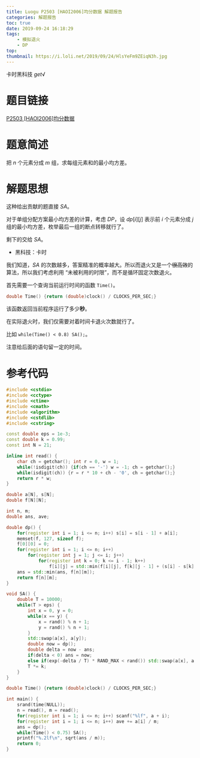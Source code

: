 ```yaml
---
title: Luogu P2503 [HAOI2006]均分数据 解题报告
categories: 解题报告
toc: true
date: 2019-09-24 16:18:29
tags:
	- 模拟退火
	- DP
top:
thumbnail: https://i.loli.net/2019/09/24/HlsYeFm9ZEiqN3h.jpg
---
```


卡时黑科技 $get√$

# 题目链接

[P2503 [HAOI2006]均分数据](https://www.luogu.org/problem/P2503)

# 题意简述

把 $n$ 个元素分成 $m$ 组，求每组元素和的最小均方差。

<!--more-->

# 解题思想

这种给出贡献的题直接 $SA$。

对于单组分配方案最小均方差的计算，考虑 $DP$，设 $dp[i][j]$ 表示前 $i$ 个元素分成 $j$ 组的最小均方差，枚举最后一组的断点转移就行了。

剩下的交给 $SA$。

-   黑科技：卡时

我们知道，$SA$ 的次数越多，答案精准的概率越大。所以而退火又是一个~~很高效~~的算法，所以我们考虑利用 “未被利用的时限”，而不是循环固定次数退火。

首先需要一个查询当前运行时间的函数 `Time()`。

```c++
double Time() {return (double)clock() / CLOCKS_PER_SEC;}
```

该函数返回当前程序运行了多少**秒**。

在实际退火时，我们仅需要对着时间卡退火次数就行了。

比如 `while(Time() < 0.8) SA();`。

注意给后面的语句留一定的时间。

# 参考代码

```c++
#include <cstdio>
#include <cctype>
#include <ctime>
#include <cmath>
#include <algorithm>
#include <cstdlib>
#include <cstring>

const double eps = 1e-3;
const double k = 0.99;
const int N = 21;

inline int read() {
	char ch = getchar(); int r = 0, w = 1;
	while(!isdigit(ch)) {if(ch == '-') w = -1; ch = getchar();}
	while(isdigit(ch)) {r = r * 10 + ch - '0', ch = getchar();}
	return r * w;
}

double a[N], s[N];
double f[N][N];

int n, m;
double ans, ave;

double dp() {
	for(register int i = 1; i <= n; i++) s[i] = s[i - 1] + a[i];
	memset(f, 127, sizeof f);
	f[0][0] = 0;
	for(register int i = 1; i <= n; i++)
		for(register int j = 1; j <= i; j++)
			for(register int k = 0; k <= i - 1; k++)
				f[i][j] = std::min(f[i][j], f[k][j - 1] + (s[i] - s[k] - ave) * (s[i] - s[k] - ave));
	ans = std::min(ans, f[n][m]);
	return f[n][m];
}

void SA() {
	double T = 10000;
	while(T > eps) {
		int x = 0, y = 0;
		while(x == y) {
			x = rand() % n + 1;
			y = rand() % n + 1;
		}
		std::swap(a[x], a[y]);
		double now = dp();
		double delta = now - ans;
		if(delta < 0) ans = now;
		else if(exp(-delta / T) * RAND_MAX < rand()) std::swap(a[x], a[y]);
		T *= k;
	}
}

double Time() {return (double)clock() / CLOCKS_PER_SEC;}

int main() {
	srand(time(NULL));
	n = read(), m = read();
	for(register int i = 1; i <= n; i++) scanf("%lf", a + i);
	for(register int i = 1; i <= n; i++) ave += a[i] / m;
	ans = dp();
	while(Time() < 0.75) SA();
	printf("%.2lf\n", sqrt(ans / m));
	return 0;
}
```

